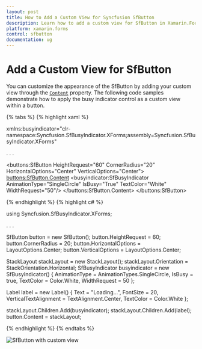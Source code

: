 ```yaml
---
layout: post
title: How to Add a Custom View for Syncfusion SfButton
description: Learn how to add a custom view for SfButton in Xamarin.Forms applications using Syncfusion controls.
platform: xamarin.forms
control: sfbutton
documentation: ug
---
```


# Add a Custom View for SfButton

You can customize the appearance of the SfButton by adding your custom view through the [`Content`](https://help.syncfusion.com/cr/xamarin/Syncfusion.XForms.Buttons.SfButton.html#Syncfusion_XForms_Buttons_SfButton_Content) property. The following code samples demonstrate how to apply the busy indicator control as a custom view within a button.

{% tabs %}
{% highlight xaml %}

xmlns:busyindicator="clr-namespace:Syncfusion.SfBusyIndicator.XForms;assembly=Syncfusion.SfBusyIndicator.XForms"

. . .

<buttons:SfButton HeightRequest="60" CornerRadius="20" HorizontalOptions="Center" VerticalOptions="Center">
    <buttons:SfButton.Content>
        <StackLayout Orientation="Horizontal">
            <busyindicator:SfBusyIndicator AnimationType="SingleCircle" IsBusy="True" TextColor="White" WidthRequest="50"/>
            <Label Text="Loading..." FontSize="20" VerticalTextAlignment="Center" TextColor="White" />
        </StackLayout>
    </buttons:SfButton.Content>
</buttons:SfButton>

{% endhighlight %}
{% highlight c# %}

using Syncfusion.SfBusyIndicator.XForms;

. . . 

SfButton button = new SfButton();
button.HeightRequest = 60;
button.CornerRadius = 20;
button.HorizontalOptions = LayoutOptions.Center;
button.VerticalOptions = LayoutOptions.Center;

StackLayout stackLayout = new StackLayout();
stackLayout.Orientation = StackOrientation.Horizontal;
SfBusyIndicator busyindicator = new SfBusyIndicator()
{
    AnimationType = AnimationTypes.SingleCircle,
    IsBusy = true,
    TextColor = Color.White,
    WidthRequest = 50
};

Label label = new Label()
{
    Text = "Loading...",
    FontSize = 20,
    VerticalTextAlignment = TextAlignment.Center,
    TextColor = Color.White
};

stackLayout.Children.Add(busyindicator);
stackLayout.Children.Add(label);
button.Content = stackLayout;

{% endhighlight %}
{% endtabs %}

![SfButton with custom view](images/button_content.png)